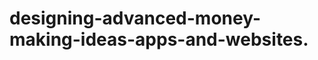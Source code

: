 # designing-advanced-money-making-ideas-apps-and-websites.

<Not sure yet hat everything this app or site will entail but kow it will involved advanced money making plans and practices.>
  
